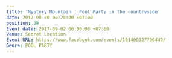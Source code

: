 ```yaml
---
title: 'Mystery Mountain : Pool Party in the countryside'
date: 2017-08-30 00:28:00 +07:00
position: 39
Event date: 2017-09-02 00:00:00 +07:00
Venue: Secret Location
Event URL: https://www.facebook.com/events/161405327766449/
Genre: POOL PARTY
---
```


